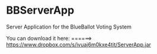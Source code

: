 BBServerApp
===========

Server Application for the BlueBallot Voting System

You can download it here:
======> https://www.dropbox.com/s/ivuaj6m0kxe4tit/ServerApp.jar